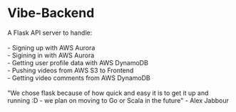 # Vibe-Backend

A Flask API server to handle: <br /> <br />
	- Signing up with AWS Aurora <br />
	- Sigining in with AWS Aurora <br />
	- Getting user profile data with AWS DynamoDB <br />
	- Pushing videos from AWS S3 to Frontend <br />
	- Getting video comments from AWS DynamoDB <br />
<br />
"We chose flask because of how quick and easy it is to get it up and running :D - we plan on moving to Go or Scala in the future" - Alex Jabbour